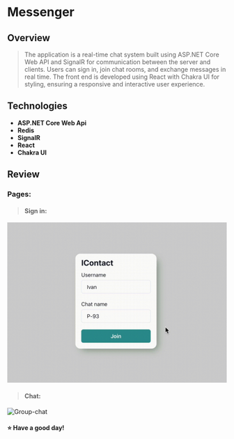 # Messenger

## Overview

> The application is a real-time chat system built using ASP.NET Core Web API and SignalR for communication between the server and clients. Users can sign in, join chat rooms, and exchange messages in real time. The front end is developed using React with Chakra UI for styling, ensuring a responsive and interactive user experience.

## Technologies

- **ASP.NET Core Web Api**
- **Redis**
- **SignalR**
- **React**
- **Chakra UI**

## Review

### Pages:

> #### Sign in:

  ![Sign-in](https://github.com/vanyachernov/NetCoreSignalR/blob/main/Docs/Images/SignIn.gif)

> #### Chat:

  ![Group-chat](https://github.com/vanyachernov/NetCoreSignalR/blob/main/Docs/Images/Chat.gif)


#### ⭐️ Have a good day!
